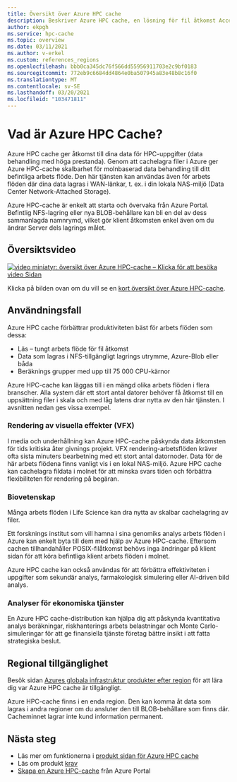 ```yaml
---
title: Översikt över Azure HPC cache
description: Beskriver Azure HPC cache, en lösning för fil åtkomst Accelerator för data behandling med höga prestanda
author: ekpgh
ms.service: hpc-cache
ms.topic: overview
ms.date: 03/11/2021
ms.author: v-erkel
ms.custom: references_regions
ms.openlocfilehash: bbb0ca345dc76f566dd55956911703e2c9bf0183
ms.sourcegitcommit: 772eb9c6684dd4864e0ba507945a83e48b8c16f0
ms.translationtype: MT
ms.contentlocale: sv-SE
ms.lasthandoff: 03/20/2021
ms.locfileid: "103471811"
---
```

# <a name="what-is-azure-hpc-cache"></a>Vad är Azure HPC Cache?

Azure HPC cache ger åtkomst till dina data för HPC-uppgifter (data behandling med höga prestanda). Genom att cachelagra filer i Azure ger Azure HPC-cache skalbarhet för molnbaserad data behandling till ditt befintliga arbets flöde. Den här tjänsten kan användas även för arbets flöden där dina data lagras i WAN-länkar, t. ex. i din lokala NAS-miljö (Data Center Network-Attached Storage).

Azure HPC-cache är enkelt att starta och övervaka från Azure Portal. Befintlig NFS-lagring eller nya BLOB-behållare kan bli en del av dess sammanlagda namnrymd, vilket gör klient åtkomsten enkel även om du ändrar Server dels lagrings målet.

## <a name="overview-video"></a>Översiktsvideo

[![video miniatyr: översikt över Azure HPC-cache – Klicka för att besöka video Sidan](media/video-1-overview.png)](https://azure.microsoft.com/resources/videos/hpc-cache-overview/)

Klicka på bilden ovan om du vill se en [kort översikt över Azure HPC-cache](https://azure.microsoft.com/resources/videos/hpc-cache-overview/).

## <a name="use-cases"></a>Användningsfall

Azure HPC cache förbättrar produktiviteten bäst för arbets flöden som dessa:

* Läs – tungt arbets flöde för fil åtkomst
* Data som lagras i NFS-tillgängligt lagrings utrymme, Azure-Blob eller båda
* Beräknings grupper med upp till 75 000 CPU-kärnor

Azure HPC-cache kan läggas till i en mängd olika arbets flöden i flera branscher. Alla system där ett stort antal datorer behöver få åtkomst till en uppsättning filer i skala och med låg latens drar nytta av den här tjänsten. I avsnitten nedan ges vissa exempel.

### <a name="visual-effects-vfx-rendering"></a>Rendering av visuella effekter (VFX)

I media och underhållning kan Azure HPC-cache påskynda data åtkomsten för tids kritiska åter givnings projekt. VFX rendering-arbetsflöden kräver ofta sista minuters bearbetning med ett stort antal datornoder. Data för de här arbets flödena finns vanligt vis i en lokal NAS-miljö. Azure HPC cache kan cachelagra fildata i molnet för att minska svars tiden och förbättra flexibiliteten för rendering på begäran.

### <a name="life-sciences"></a>Biovetenskap

Många arbets flöden i Life Science kan dra nytta av skalbar cachelagring av filer.

Ett forsknings institut som vill hamna i sina genomiks analys arbets flöden i Azure kan enkelt byta till dem med hjälp av Azure HPC-cache. Eftersom cachen tillhandahåller POSIX-filåtkomst behövs inga ändringar på klient sidan för att köra befintliga klient arbets flöden i molnet.

Azure HPC cache kan också användas för att förbättra effektiviteten i uppgifter som sekundär analys, farmakologisk simulering eller AI-driven bild analys.

### <a name="financial-services-analytics"></a>Analyser för ekonomiska tjänster

En Azure HPC cache-distribution kan hjälpa dig att påskynda kvantitativa analys beräkningar, riskhanterings arbets belastningar och Monte Carlo-simuleringar för att ge finansiella tjänste företag bättre insikt i att fatta strategiska beslut.

## <a name="region-availability"></a>Regional tillgänglighet

Besök sidan [Azures globala infrastruktur produkter efter region](https://azure.microsoft.com/global-infrastructure/services/?products=hpc-cache) för att lära dig var Azure HPC cache är tillgängligt.

Azure HPC-cache finns i en enda region. Den kan komma åt data som lagras i andra regioner om du ansluter den till BLOB-behållare som finns där. Cacheminnet lagrar inte kund information permanent.

## <a name="next-steps"></a>Nästa steg

* Läs mer om funktionerna i [produkt sidan för Azure HPC cache](https://azure.microsoft.com/services/hpc-cache)
* Läs om produkt [krav](hpc-cache-prerequisites.md)
* [Skapa en Azure HPC-cache](hpc-cache-create.md) från Azure Portal
